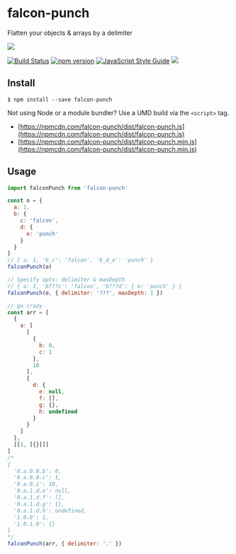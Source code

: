 # falcon-punch

Flatten your objects & arrays by a delimiter

![](http://i.giphy.com/y4dfjHr6NsjsY.gif)

[![Build Status](https://travis-ci.org/danne931/falcon-punch.svg?branch=master)](https://travis-ci.org/danne931/falcon-punch)
[![npm version](https://img.shields.io/npm/v/falcon-punch.svg?style=flat-square)](https://www.npmjs.com/package/falcon-punch)
[![JavaScript Style Guide](https://img.shields.io/badge/code%20style-standard-brightgreen.svg)](http://standardjs.com/)
![](https://img.shields.io/badge/license-MIT-blue.svg)

## Install

```
$ npm install --save falcon-punch
```

Not using Node or a module bundler? Use a UMD build via the `<script>` tag.
- [https://npmcdn.com/falcon-punch/dist/falcon-punch.js](https://npmcdn.com/falcon-punch/dist/falcon-punch.js)
- [https://npmcdn.com/falcon-punch/dist/falcon-punch.min.js](https://npmcdn.com/falcon-punch/dist/falcon-punch.min.js)

## Usage

```javascript
import falconPunch from 'falcon-punch'

const o = {
  a: 1,
  b: {
    c: 'falcon',
    d: {
      e: 'punch'
    }
  }
}
// { a: 1, 'b_c': 'falcon', 'b_d_e': 'punch' }
falconPunch(o)

// Specify opts: delimiter & maxDepth
// { a: 1, 'b???c': 'falcon', 'b???d': { e: 'punch' } }
falconPunch(o, { delimiter: '???', maxDepth: 1 })

// go crazy
const arr = [
  {
    a: [
      [
        {
          b: 0,
          c: 1
        },
        10
      ],
      {
        d: {
          e: null,
          f: [],
          g: {},
          h: undefined
        }
      }
    ]
  },
  [[1, [{}]]]
]
/*
{
  '0.a.0.0.b': 0,
  '0.a.0.0.c': 1,
  '0.a.0.1': 10,
  '0.a.1.d.e': null,
  '0.a.1.d.f': [],
  '0.a.1.d.g': {},
  '0.a.1.d.h': undefined,
  '1.0.0': 1,
  '1.0.1.0': {}
}
*/
falconPunch(arr, { delimiter: '.' })
```
